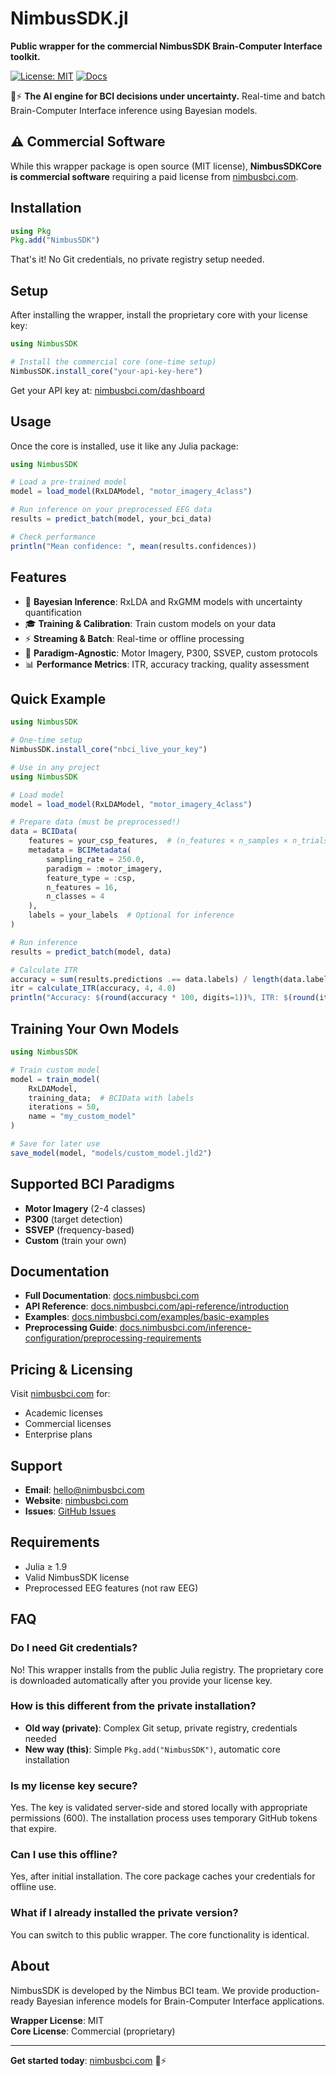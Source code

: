 # NimbusSDK.jl

**Public wrapper for the commercial NimbusSDK Brain-Computer Interface toolkit.**

[![License: MIT](https://img.shields.io/badge/License-MIT-blue.svg)](LICENSE)
[![Docs](https://img.shields.io/badge/docs-stable-blue.svg)](https://docs.nimbusbci.com)

🧠⚡ **The AI engine for BCI decisions under uncertainty.** Real-time and batch Brain-Computer Interface inference using Bayesian models.

## ⚠️ Commercial Software

While this wrapper package is open source (MIT license), **NimbusSDKCore is commercial software** requiring a paid license from [nimbusbci.com](https://nimbusbci.com).

## Installation

```julia
using Pkg
Pkg.add("NimbusSDK")
```

That's it! No Git credentials, no private registry setup needed.

## Setup

After installing the wrapper, install the proprietary core with your license key:

```julia
using NimbusSDK

# Install the commercial core (one-time setup)
NimbusSDK.install_core("your-api-key-here")
```

Get your API key at: [nimbusbci.com/dashboard](https://nimbusbci.com/dashboard)

## Usage

Once the core is installed, use it like any Julia package:

```julia
using NimbusSDK

# Load a pre-trained model
model = load_model(RxLDAModel, "motor_imagery_4class")

# Run inference on your preprocessed EEG data
results = predict_batch(model, your_bci_data)

# Check performance
println("Mean confidence: ", mean(results.confidences))
```

## Features

- 🧠 **Bayesian Inference**: RxLDA and RxGMM models with uncertainty quantification
- 🎓 **Training & Calibration**: Train custom models on your data
- ⚡ **Streaming & Batch**: Real-time or offline processing
- 🎯 **Paradigm-Agnostic**: Motor Imagery, P300, SSVEP, custom protocols
- 📊 **Performance Metrics**: ITR, accuracy tracking, quality assessment

## Quick Example

```julia
using NimbusSDK

# One-time setup
NimbusSDK.install_core("nbci_live_your_key")

# Use in any project
using NimbusSDK

# Load model
model = load_model(RxLDAModel, "motor_imagery_4class")

# Prepare data (must be preprocessed!)
data = BCIData(
    features = your_csp_features,  # (n_features × n_samples × n_trials)
    metadata = BCIMetadata(
        sampling_rate = 250.0,
        paradigm = :motor_imagery,
        feature_type = :csp,
        n_features = 16,
        n_classes = 4
    ),
    labels = your_labels  # Optional for inference
)

# Run inference
results = predict_batch(model, data)

# Calculate ITR
accuracy = sum(results.predictions .== data.labels) / length(data.labels)
itr = calculate_ITR(accuracy, 4, 4.0)
println("Accuracy: $(round(accuracy * 100, digits=1))%, ITR: $(round(itr, digits=1)) bits/min")
```

## Training Your Own Models

```julia
using NimbusSDK

# Train custom model
model = train_model(
    RxLDAModel,
    training_data;  # BCIData with labels
    iterations = 50,
    name = "my_custom_model"
)

# Save for later use
save_model(model, "models/custom_model.jld2")
```

## Supported BCI Paradigms

- **Motor Imagery** (2-4 classes)
- **P300** (target detection)
- **SSVEP** (frequency-based)
- **Custom** (train your own)

## Documentation

- **Full Documentation**: [docs.nimbusbci.com](https://docs.nimbusbci.com)
- **API Reference**: [docs.nimbusbci.com/api-reference/introduction](https://docs.nimbusbci.com/api-reference/introduction)
- **Examples**: [docs.nimbusbci.com/examples/basic-examples](https://docs.nimbusbci.com/examples/basic-examples)
- **Preprocessing Guide**: [docs.nimbusbci.com/inference-configuration/preprocessing-requirements](https://docs.nimbusbci.com/inference-configuration/preprocessing-requirements)

## Pricing & Licensing

Visit [nimbusbci.com](https://nimbusbci.com) for:
- Academic licenses
- Commercial licenses
- Enterprise plans

## Support

- **Email**: hello@nimbusbci.com
- **Website**: [nimbusbci.com](https://nimbusbci.com)
- **Issues**: [GitHub Issues](https://github.com/nimbusbci/NimbusSDK.jl/issues)

## Requirements

- Julia ≥ 1.9
- Valid NimbusSDK license
- Preprocessed EEG features (not raw EEG)

## FAQ

### Do I need Git credentials?

No! This wrapper installs from the public Julia registry. The proprietary core is downloaded automatically after you provide your license key.

### How is this different from the private installation?

- **Old way (private)**: Complex Git setup, private registry, credentials needed
- **New way (this)**: Simple `Pkg.add("NimbusSDK")`, automatic core installation

### Is my license key secure?

Yes. The key is validated server-side and stored locally with appropriate permissions (600). The installation process uses temporary GitHub tokens that expire.

### Can I use this offline?

Yes, after initial installation. The core package caches your credentials for offline use.

### What if I already installed the private version?

You can switch to this public wrapper. The core functionality is identical.

## About

NimbusSDK is developed by the Nimbus BCI team. We provide production-ready Bayesian inference models for Brain-Computer Interface applications.

**Wrapper License**: MIT  
**Core License**: Commercial (proprietary)

---

**Get started today**: [nimbusbci.com](https://nimbusbci.com) 🧠⚡

